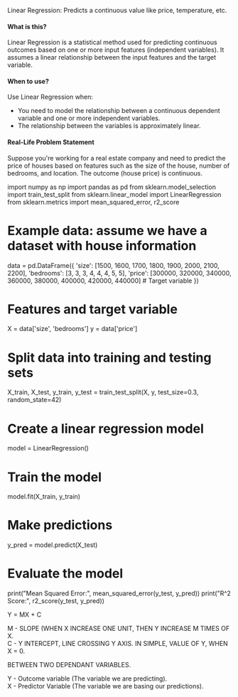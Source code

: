 Linear Regression: Predicts a continuous value like price, temperature, etc.

#### **What is this?**

Linear Regression is a statistical method used for predicting continuous outcomes based on one or more input features (independent variables). It assumes a linear relationship between the input features and the target variable.

#### **When to use?**

Use Linear Regression when:

- You need to model the relationship between a continuous dependent variable and one or more independent variables.
- The relationship between the variables is approximately linear.

#### **Real-Life Problem Statement**

Suppose you're working for a real estate company and need to predict the price of houses based on features such as the size of the house, number of bedrooms, and location. The outcome (house price) is continuous.


import numpy as np
import pandas as pd
from sklearn.model_selection import train_test_split
from sklearn.linear_model import LinearRegression
from sklearn.metrics import mean_squared_error, r2_score

# Example data: assume we have a dataset with house information
data = pd.DataFrame({
    'size': [1500, 1600, 1700, 1800, 1900, 2000, 2100, 2200],
    'bedrooms': [3, 3, 3, 4, 4, 4, 5, 5],
    'price': [300000, 320000, 340000, 360000, 380000, 400000, 420000, 440000]  # Target variable
})

# Features and target variable
X = data['size', 'bedrooms']
y = data['price']

# Split data into training and testing sets
X_train, X_test, y_train, y_test = train_test_split(X, y, test_size=0.3, random_state=42)

# Create a linear regression model
model = LinearRegression()

# Train the model
model.fit(X_train, y_train)

# Make predictions
y_pred = model.predict(X_test)

# Evaluate the model
print("Mean Squared Error:", mean_squared_error(y_test, y_pred))
print("R^2 Score:", r2_score(y_test, y_pred))



Y = MX + C  
  
M - SLOPE (WHEN X INCREASE ONE UNIT, THEN Y INCREASE M TIMES OF X.  
C - Y INTERCEPT, LINE CROSSING Y AXIS. IN SIMPLE, VALUE OF Y, WHEN X = 0.  
  
BETWEEN TWO DEPENDANT VARIABLES.  
  
Y - Outcome variable (The variable we are predicting).  
X - Predictor Variable (The variable we are basing our predictions).